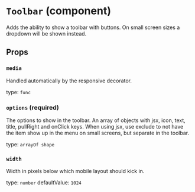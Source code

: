 `Toolbar` (component)
=====================

Adds the ability to show a toolbar with buttons. On small screen sizes
a dropdown will be shown instead.

Props
-----

### `media`

Handled automatically by the responsive decorator.

type: `func`


### `options` (required)

The options to show in the toolbar. An array of objects with jsx, icon, text, title, pullRight and onClick keys.
When using jsx, use exclude to not have the item show up in the menu on small screens,
but separate in the toolbar.

type: `arrayOf shape`


### `width`

Width in pixels below which mobile layout should kick in.

type: `number`
defaultValue: `1024`

